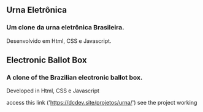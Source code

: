 ## Urna Eletrônica
### Um clone da urna eletrônica Brasileira.

Desenvolvido em Html, CSS e Javascript.
##
## Electronic Ballot Box
### A clone of the Brazilian electronic ballot box.

Developed in Html, CSS e Javascript


access this link ('https://dcdev.site/projetos/urna/') see the project working
